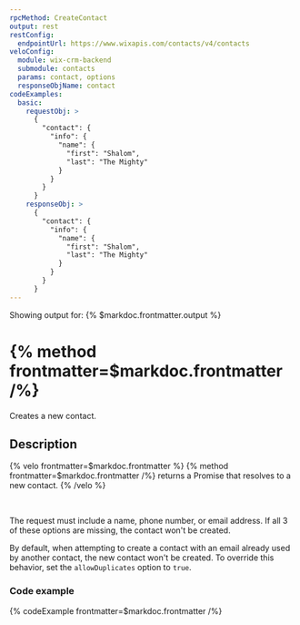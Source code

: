 ```yaml
---
rpcMethod: CreateContact
output: rest
restConfig:
  endpointUrl: https://www.wixapis.com/contacts/v4/contacts
veloConfig:
  module: wix-crm-backend
  submodule: contacts
  params: contact, options
  responseObjName: contact
codeExamples:
  basic:
    requestObj: >
      {
        "contact": {
          "info": {
            "name": {
              "first": "Shalom",
              "last": "The Mighty"
            }
          }
        }
      }
    responseObj: >
      {
        "contact": {
          "info": {
            "name": {
              "first": "Shalom",
              "last": "The Mighty"
            }
          }
        }
      }
---
```


Showing output for: {% $markdoc.frontmatter.output %}

# {% method frontmatter=$markdoc.frontmatter /%}

Creates a new contact.

## **Description**

{% velo frontmatter=$markdoc.frontmatter %}
{% method frontmatter=$markdoc.frontmatter /%}
returns a Promise that resolves to a new contact.
{% /velo %}

&nbsp;

The request must include a name, phone number, or email address.
If all 3 of these options are missing, the contact won't be created.

By default,
when attempting to create a contact
with an email already used by another contact,
the new contact won't be created.
To override this behavior, set the `allowDuplicates` option to `true`.

### Code example

{% codeExample frontmatter=$markdoc.frontmatter /%}
